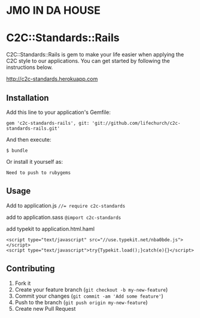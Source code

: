 # JMO IN DA HOUSE

# C2C::Standards::Rails

C2C::Standards::Rails is gem to make your life easier when applying the C2C style to our applications. You can get started by following the instructions below.

http://c2c-standards.herokuapp.com

## Installation

Add this line to your application's Gemfile:

    gem 'c2c-standards-rails', git: 'git://github.com/lifechurch/c2c-standards-rails.git'

And then execute:

    $ bundle

Or install it yourself as:

    Need to push to rubygems

## Usage

Add to application.js
`//= require c2c-standards`

add to application.sass
`@import c2c-standards`

add typekit to application.html.haml
```
<script type="text/javascript" src="//use.typekit.net/nba0bde.js"></script>
<script type="text/javascript">try{Typekit.load();}catch(e){}</script>
```

## Contributing

1. Fork it
2. Create your feature branch (`git checkout -b my-new-feature`)
3. Commit your changes (`git commit -am 'Add some feature'`)
4. Push to the branch (`git push origin my-new-feature`)
5. Create new Pull Request
